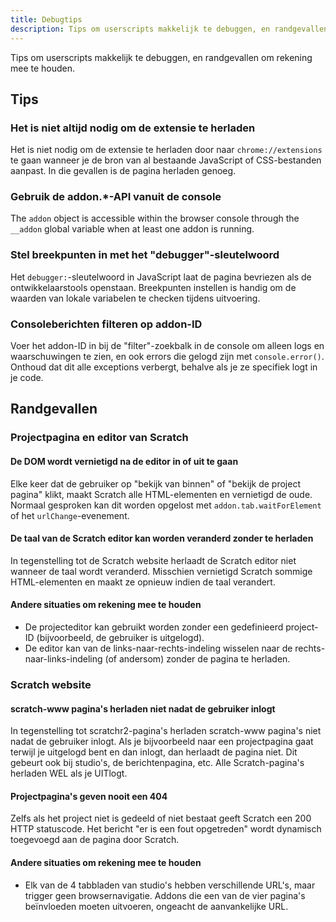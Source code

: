 ```yaml
---
title: Debugtips
description: Tips om userscripts makkelijk te debuggen, en randgevallen om rekening mee te houden.
---
```


Tips om userscripts makkelijk te debuggen, en randgevallen om rekening mee te houden.

## Tips

### Het is niet altijd nodig om de extensie te herladen

Het is niet nodig om de extensie te herladen door naar `chrome://extensions` te gaan wanneer je de bron van al bestaande JavaScript of CSS-bestanden aanpast. In die gevallen is de pagina herladen genoeg.

### Gebruik de addon.*-API vanuit de console

The `addon` object is accessible within the browser console through the `__addon` global variable when at least one addon is running.

### Stel breekpunten in met het "debugger"-sleutelwoord

Het `debugger:`-sleutelwoord in JavaScript laat de pagina bevriezen als de ontwikkelaarstools openstaan. Breekpunten instellen is handig om de waarden van lokale variabelen te checken tijdens uitvoering.

### Consoleberichten filteren op addon-ID

Voer het addon-ID in bij de "filter"-zoekbalk in de console om alleen logs en waarschuwingen te zien, en ook errors die gelogd zijn met `console.error()`. Onthoud dat dit alle exceptions verbergt, behalve als je ze specifiek logt in je code.


## Randgevallen


### Projectpagina en editor van Scratch


#### De DOM wordt vernietigd na de editor in of uit te gaan

Elke keer dat de gebruiker op "bekijk van binnen" of "bekijk de project pagina" klikt, maakt Scratch alle HTML-elementen en vernietigd de oude.
Normaal gesproken kan dit worden opgelost met `addon.tab.waitForElement` of het `urlChange`-evenement.

#### De taal van de Scratch editor kan worden veranderd zonder te herladen

In tegenstelling tot de Scratch website herlaadt de Scratch editor niet wanneer de taal wordt veranderd. Misschien vernietigd Scratch sommige HTML-elementen en maakt ze opnieuw indien de taal verandert.

#### Andere situaties om rekening mee te houden

- De projecteditor kan gebruikt worden zonder een gedefinieerd project-ID (bijvoorbeeld, de gebruiker is uitgelogd).
- De editor kan van de links-naar-rechts-indeling wisselen naar de rechts-naar-links-indeling (of andersom) zonder de pagina te herladen.


### Scratch website

#### scratch-www pagina's herladen niet nadat de gebruiker inlogt

In tegenstelling tot scratchr2-pagina's herladen scratch-www pagina's niet nadat de gebruiker inlogt. Als je bijvoorbeeld naar een projectpagina gaat terwijl je uitgelogd bent en dan inlogt, dan herlaadt de pagina niet. Dit gebeurt ook bij studio's, de berichtenpagina, etc.
Alle Scratch-pagina's herladen WEL als je UITlogt.

#### Projectpagina's geven nooit een 404

Zelfs als het project niet is gedeeld of niet bestaat geeft Scratch een 200 HTTP statuscode. Het bericht "er is een fout opgetreden" wordt dynamisch toegevoegd aan de pagina door Scratch.

#### Andere situaties om rekening mee te houden

- Elk van de 4 tabbladen van studio's hebben verschillende URL's, maar trigger geen browsernavigatie. Addons die een van de vier pagina's beïnvloeden moeten uitvoeren, ongeacht de aanvankelijke URL.
